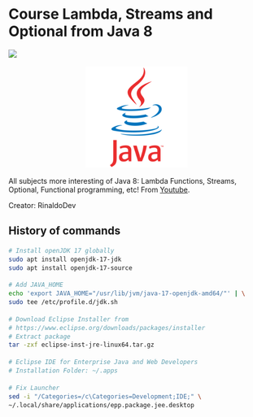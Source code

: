 # Course Lambda, Streams and Optional from Java 8
![](https://img.shields.io/badge/status-completed-brightgreen)

<p align="center">
<img src=".github/logo.png">
</p>

All subjects more interesting of Java 8: Lambda Functions, Streams, Optional, Functional programming, etc! From [Youtube](https://www.youtube.com/playlist?list=PLuYctAHjg89ZkhgOQo0zcTtmHY5nuRYud).

Creator: RinaldoDev

## History of commands

```bash
# Install openJDK 17 globally
sudo apt install openjdk-17-jdk
sudo apt install openjdk-17-source

# Add JAVA_HOME
echo 'export JAVA_HOME="/usr/lib/jvm/java-17-openjdk-amd64/"' | \
sudo tee /etc/profile.d/jdk.sh

# Download Eclipse Installer from
# https://www.eclipse.org/downloads/packages/installer
# Extract package
tar -zxf eclipse-inst-jre-linux64.tar.gz

# Eclipse IDE for Enterprise Java and Web Developers
# Installation Folder: ~/.apps

# Fix Launcher
sed -i "/Categories=/c\Categories=Development;IDE;" \
~/.local/share/applications/epp.package.jee.desktop
```